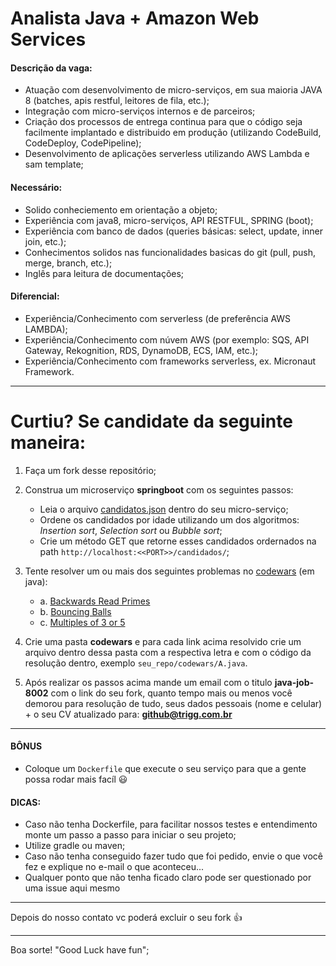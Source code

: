 # Analista Java + Amazon Web Services

#### Descrição da vaga:
- Atuação com desenvolvimento de micro-serviços, em sua maioria JAVA 8 (batches, apis restful, leitores de fila, etc.);
- Integração com micro-serviços internos e de parceiros;
- Criação dos processos de entrega continua para que o código seja facilmente implantado e distribuido em produção (utilizando CodeBuild, CodeDeploy, CodePipeline);
- Desenvolvimento de aplicações serverless utilizando AWS Lambda e sam template;

#### Necessário:
- Solido conheciemento em orientação a objeto;
- Experiência com java8, micro-serviços, API RESTFUL, SPRING (boot);
- Experiência com banco de dados (queries básicas: select, update, inner join, etc.);
- Conhecimentos solidos nas funcionalidades basicas do git (pull, push, merge, branch, etc.);
- Inglês para leitura de documentações;

#### Diferencial:
- Experiência/Conhecimento com serverless (de preferência AWS LAMBDA);
- Experiência/Conhecimento com núvem AWS (por exemplo: SQS, API Gateway, Rekognition, RDS, DynamoDB, ECS, IAM, etc.);
- Experiência/Conhecimento com frameworks serverless, ex. Micronaut Framework.

-----

# Curtiu? Se candidate da seguinte maneira:

1. Faça um fork desse repositório;
2. Construa um microserviço **springboot** com os seguintes passos:
   - Leia o arquivo  [candidatos.json](/candidatos.json) dentro do seu micro-serviço;
   - Ordene os candidados por idade utilizando um dos algoritmos: *Insertion sort*, *Selection sort* ou *Bubble sort*;
   - Crie um método GET que retorne esses candidados ordernados na path `http://localhost:<<PORT>>/candidados/`;
   
3. Tente resolver um ou mais dos seguintes problemas no [codewars](https://www.codewars.com/) (em java):
   - a. [Backwards Read Primes](https://www.codewars.com/kata/backwards-read-primes/)
   - b. [Bouncing Balls](https://www.codewars.com/kata/bouncing-balls)
   - c. [Multiples of 3 or 5](https://www.codewars.com/kata/multiples-of-3-or-5)
   
4. Crie uma pasta **codewars** e para cada link acima resolvido crie um arquivo dentro dessa pasta com a respectiva letra e com o código da resolução dentro, exemplo `seu_repo/codewars/A.java`.

5. Após realizar os passos acima mande um email com o titulo **java-job-8002** com o link do seu fork, quanto tempo mais ou menos você demorou para resolução de tudo, seus dados pessoais (nome e celular) + o seu CV atualizado para: <b>github@trigg.com.br</b>

----

#### BÔNUS
- Coloque um `Dockerfile` que execute o seu serviço para que a gente possa rodar mais facíl :smiley:

#### DICAS:
- Caso não tenha Dockerfile, para facilitar nossos testes e entendimento monte um passo a passo para iniciar o seu projeto;
- Utilize gradle ou maven;
- Caso não tenha conseguido fazer tudo que foi pedido, envie o que você fez e explique no e-mail o que aconteceu... 
- Qualquer ponto que não tenha ficado claro pode ser questionado por uma issue aqui mesmo

----

Depois do nosso contato vc poderá excluir o seu fork :thumbsup:

----

Boa sorte! "Good Luck have fun";
